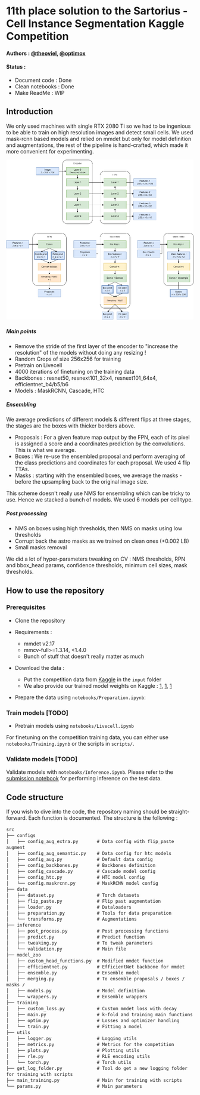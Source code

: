 # 11th place solution to the Sartorius - Cell Instance Segmentation Kaggle Competition
#### Authors : [@theoviel](https://github.com/theoviel), [@optimox](https://github.com/Optimox)

#### Status :
- Document code : Done
- Clean notebooks : Done
- Make ReadMe : WIP



## Introduction


We only used machines with single RTX 2080 Ti so we had to be ingenious to be able to train on high resolution images and detect small cells. We used mask-rcnn based models and relied on mmdet but only for model definition and augmentations, the rest of the pipeline is hand-crafted, which made it more convenient for experimenting.

![](model.png)

##### Main points
- Remove the stride of the first layer of the encoder to "increase the resolution" of the models without doing any resizing !
- Random Crops of size 256x256 for training
- Pretrain on Livecell
- 4000 iterations of finetuning on the training data
- Backbones : resnet50, resnext101_32x4, resnext101_64x4, efficientnet_b4/b5/b6
- Models : MaskRCNN, Cascade, HTC

##### Ensembling

We average predictions of different models & different flips at three stages, the stages are the boxes with thicker borders above.
- Proposals : For a given feature map output by the FPN, each of its pixel is assigned a score and a coordinates prediction by the convolutions. This is what we average. 
- Boxes : We re-use the ensembled proposal and perform averaging of the class predictions and coordinates for each proposal. We used 4 flip TTAs.
- Masks : starting with the ensembled boxes, we average the masks - before the upsampling back to the original image size.

This scheme doesn't really use NMS for ensembling which can be tricky to use. Hence we stacked a bunch of models. We used 6 models per cell type.

##### Post processing

- NMS on boxes using high thresholds, then NMS on masks using low thresholds
- Corrupt back the astro masks as we trained on clean ones (+0.002 LB)
- Small masks removal

We did a lot of hyper-parameters tweaking on CV : NMS thresholds, RPN and bbox_head params, confidence thresholds, minimum cell sizes, mask thresholds.

## How to use the repository

### Prerequisites

- Clone the repository
- Requirements :
  - mmdet v2.17
  - mmcv-full>=1.3.14, <1.4.0
  - Bunch of stuff that doesn't really matter as much

- Download the data :
  - Put the competition data from [Kaggle](https://www.kaggle.com/c/sartorius-cell-instance-segmentation/data) in the `input` folder
  - We also provide our trained model weights on Kaggle : [1](www.kaggle.com/theoviel/sartorius-cps-ens11), [1](www.kaggle.com/theoviel/sartorius-cps-ens10), [1](www.kaggle.com/theoviel/sartorius-cps-last)

- Prepare the data using `notebooks/Preparation.ipynb`:


### Train models [TODO]

- Pretrain models using `notebooks/Livecell.ipynb`

For finetuning on the competition training data, you can either use `notebooks/Training.ipynb` or the scripts in `scripts/`.


### Validate models [TODO]

Validate models with `notebooks/Inference.ipynb`.
Please refer to the [submission notebook](https://www.kaggle.com/theoviel/sartorius-inference-final) for performing inference on the test data.

## Code structure

If you wish to dive into the code, the repository naming should be straight-forward. Each function is documented.
The structure is the following :

```
src
├── configs
│   ├── config_aug_extra.py       # Data config with flip_paste augment
│   ├── config_aug_semantic.py    # Data config for htc models
│   ├── config_aug.py             # Default data config
│   ├── config_backbones.py       # Backbones definition
│   ├── config_cascade.py         # Cascade model config
│   ├── config_htc.py             # HTC model config
│   └── config.maskrcnn.py        # MaskRCNN model config
├── data
│   ├── dataset.py                # Torch datasets
│   ├── flip_paste.py             # Flip past augmentation
│   ├── loader.py                 # Dataloaders
│   ├── preparation.py            # Tools for data preparation
│   └── transforms.py             # Augmentations
├── inference           
│   ├── post_process.py           # Post processing functions
│   ├── predict.py                # Predict function
│   ├── tweaking.py               # To tweak parameters
│   └── validation.py             # Main file
├── model_zoo 
│   ├── custom_head_functions.py  # Modified mmdet function
│   ├── efficientnet.py           # EfficientNet backbone for mmdet
│   ├── ensemble.py               # Ensemble model
│   ├── merging.py                # To ensemble proposals / boxes / masks /
│   ├── models.py                 # Model definition
│   └── wrappers.py               # Ensemble wrappers
├── training           
│   ├── custom_loss.py            # Custom mmdet loss with decay
│   ├── main.py                   # k-fold and training main functions
│   ├── optim.py                  # Losses and optimizer handling
│   └── train.py                  # Fitting a model
├── utils           
│   ├── logger.py                 # Logging utils
│   ├── metrics.py                # Metrics for the competition
│   ├── plots.py                  # Plotting utils
│   ├── rle.py                    # RLE encoding utils
│   └── torch.py                  # Torch utils
├── get_log_folder.py             # Tool do get a new logging folder for training with scripts
├── main_training.py              # Main for training with scripts
└── params.py                     # Main parameters
``` 
